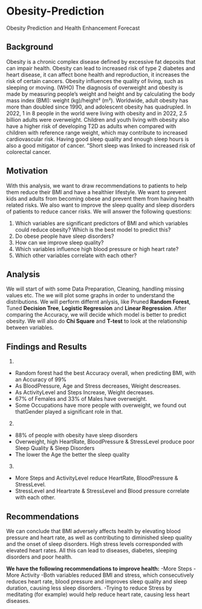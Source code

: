 # Obesity-Prediction
Obesity Prediction and Health Enhancement Forecast

## Background
Obesity is a chronic complex disease defined by excessive fat deposits that can impair health. Obesity can lead to increased risk of type 2 diabetes and heart disease, it can affect bone health and reproduction, it increases the risk of certain cancers. Obesity influences the quality of living, such as sleeping or moving. (WHO)
The diagnosis of overweight and obesity is made by measuring people’s weight and height and by calculating the body mass index (BMI): weight (kg)/height² (m²). Worldwide, adult obesity has more than doubled since 1990, and adolescent obesity has quadrupled. In 2022, 1 in 8 people in the world were living with obesity and in 2022, 2.5 billion adults were overweight. Children and youth living with obesity also have a higher risk of developing T2D as adults when compared with children
with reference range weight, which may contribute to increased cardiovascular risk. Having good sleep quality and enough sleep hours is also a good mitigator of cancer.
“Short sleep was linked to increased risk of colorectal cancer.
## Motivation
With this analysis, we want to draw recommendations to patients to help them reduce their BMI and have a healthier lifestyle. We want to prevent kids and adults from becoming obese and prevent them from having health related risks. We also want to improve the sleep quality and sleep disorders of patients to reduce cancer risks.
We will answer the following questions: 
1. Which variables are significant predictors of BMI and which variables could reduce obesity? Which is the best model to predict this?
2. Do obese people have sleep disorders?
3. How can we improve sleep quality?
4. Which variables influence high blood pressure or high heart rate?
5. Which other variables correlate with each other?

## Analysis
We will start of with some Data Preparation, Cleaning, handling missing values etc. The we will plot some graphs in order to understand the distributions. We will perform differnt anlysis, like Pruned **Random Forest**, Tuned **Decision Tree**, **Logistic Regression** and **Linear Regression**. After comparing the Accuracy, we will decide which model is better to predict obesity.
We will also do **Chi Square** and **T-test** to look at the relationship between variables.

## Findings and Results
1. 
- Random forest had the best Accuracy overall, when predicting BMI, with an Accuracy of 99%
- As BloodPressure, Age and Stress decreases, Weight descreases.
- As ActivityLevel and Steps Increase, Weight decreases.
- 67% of Females and 33% of Males have overweight.
- Some Occupations have more people with overweight, we found out thatGender played a significant role in that.

2.
- 88% of people with obesity have sleep disorders
- Overweight, high HeartRate, BloodPressure & StressLevel produce poor Sleep Quality & Sleep Disorders
- The lower the Age the better the sleep quality

3. 
- More Steps and ActivityLevel reduce HeartRate, BloodPressure & StressLevel.
- StressLevel and Heartrate & StressLevel and Blood pressure correlate with each other.

## Recommendations
We can conclude that BMI adversely affects health by elevating blood pressure and heart rate, as well as contributing to diminished sleep quality and the onset of sleep disorders. High stress levels corresponded with elevated heart rates. All this can lead to diseases, diabetes, sleeping disorders and poor health.

**We have the following recommendations to improve health:**
-More Steps
-More Activity
-Both variables reduced BMI and stress, which consecutively reduces heart rate, blood pressure and improves sleep quality and sleep duration, causing less sleep disorders.
-Trying to reduce Stress by meditating (for example) would help reduce heart rate, causing less heart diseases.










